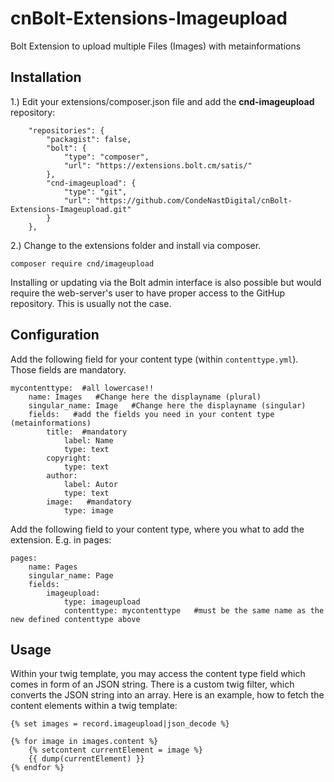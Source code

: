 # cnBolt-Extensions-Imageupload

Bolt Extension to upload multiple Files (Images) with metainformations


## Installation

1.) Edit your extensions/composer.json file and add the **cnd-imageupload** repository:
```
    "repositories": {
        "packagist": false,
        "bolt": {
            "type": "composer",
            "url": "https://extensions.bolt.cm/satis/"
        },
        "cnd-imageupload": {
            "type": "git",
            "url": "https://github.com/CondeNastDigital/cnBolt-Extensions-Imageupload.git"
        }
    },
```
2.) Change to the extensions folder and install via composer.
```
composer require cnd/imageupload
```
Installing or updating via the Bolt admin interface is also possible but would require the web-server's user to have proper access to the GitHup repository. This is usually not the case.

## Configuration
Add the following field for your content type (within `contenttype.yml`). Those fields are mandatory.
```
mycontenttype:  #all lowercase!!
    name: Images   #Change here the displayname (plural)
    singular_name: Image   #Change here the displayname (singular)
    fields:   #add the fields you need in your content type (metainformations)
        title:  #mandatory
            label: Name
            type: text
        copyright:
            type: text
        author:
            label: Autor
            type: text
        image:   #mandatory
            type: image
```

Add the following field to your content type, where you what to add the extension. E.g. in pages:

```
pages:
    name: Pages
    singular_name: Page
    fields:
        imageupload:
            type: imageupload
            contenttype: mycontenttype   #must be the same name as the new defined contenttype above
```

## Usage
Within your twig template, you may access the content type field which comes in form of an JSON string.
There is a custom twig filter, which converts the JSON string into an array. Here is an example, how to fetch the content elements within a twig template:
```
{% set images = record.imageupload|json_decode %}

{% for image in images.content %}
    {% setcontent currentElement = image %}
    {{ dump(currentElement) }}
{% endfor %}
```
